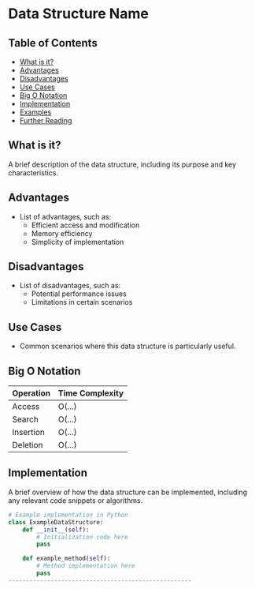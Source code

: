 # Data Structure Name

## Table of Contents
- [What is it?](#what-is-it)
- [Advantages](#advantages)
- [Disadvantages](#disadvantages)
- [Use Cases](#use-cases)
- [Big O Notation](#big-o-notation)
- [Implementation](#implementation)
- [Examples](#examples)
- [Further Reading](#further-reading)

## What is it?
A brief description of the data structure, including its purpose and key characteristics.

## Advantages
- List of advantages, such as:
  - Efficient access and modification
  - Memory efficiency
  - Simplicity of implementation

## Disadvantages
- List of disadvantages, such as:
  - Potential performance issues
  - Limitations in certain scenarios

## Use Cases
- Common scenarios where this data structure is particularly useful.

## Big O Notation
| Operation         | Time Complexity |
|-------------------|-----------------|
| Access            | O(...)          |
| Search            | O(...)          |
| Insertion         | O(...)          |
| Deletion          | O(...)          |

## Implementation
A brief overview of how the data structure can be implemented, including any relevant code snippets or algorithms.

```python
# Example implementation in Python
class ExampleDataStructure:
    def __init__(self):
        # Initialization code here
        pass

    def example_method(self):
        # Method implementation here
        pass
----------------------------------------------------
